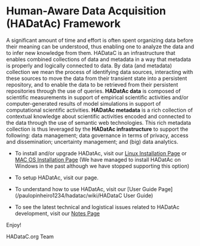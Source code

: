 # Human-Aware Data Acquisition (HADatAc) Framework

A significant amount of time and effort is often spent organizing data before their meaning can be understood, thus enabling one to analyze the data and to infer new knowledge from them. HADataC is an infrastructure that enables combined collections of data and metadata in a way that metadata is properly and logically connected to data. By data (and metadata) collection we mean the process of identifying data sources, interacting with these sources to move the data from their transient state into a persistent repository, and to enable the data to be retrieved from their persistent repositories through the use of queries. **HADatAc data** is composed of scientific measurements in support of empirical scientific activities and/or computer-generated results of model simulations in support of computational scientific activities. **HADatAc metadata** is a rich collection of contextual knowledge about scientific activities encoded and connected to the data through the use of semantic web technologies. This rich metadata collection is thus leveraged by the **HADatAc infrastructure** to support the following: data management; data governance in terms of privacy, access and dissemination; uncertainty management; and (big) data analytics.  

* To install and/or upgrade HADatAc, visit our [Linux Installation Page](/paulopinheiro1234/hadatac/wiki/Installing-for-Linux-(Developer)) or [MAC OS Installation Page](/paulopinheiro1234/hadatac/wiki/Installing-for-MacOS-(OSX)) (We have managed to install HADatAc on Windows in the past although we have stopped supporting this option)

* To setup HADatAc, visit our page.

* To understand how to use HADatAc, visit our [User Guide Page](/paulopinheiro1234/hadatac/wiki/HADataC User Guide)

* To see the latest technical and logistical issues related to HADatAc development, visit our [Notes Page](/paulopinheiro1234/hadatac/wiki/notes)

Enjoy!

HADataC.org Team 
